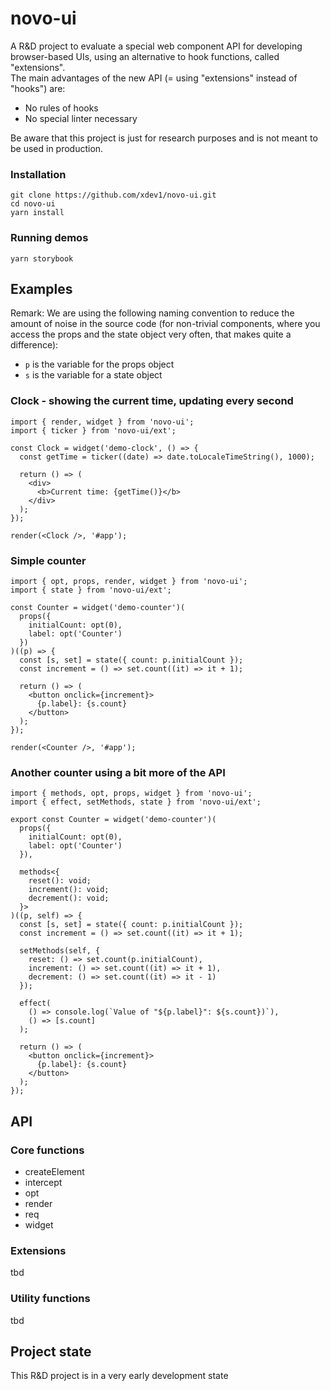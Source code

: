# novo-ui

A R&D project to evaluate a special web component API for developing browser-based UIs, using an alternative to hook functions, called "extensions".
<br />
The main advantages of the new API (= using "extensions" instead of "hooks") are:

- No rules of hooks
- No special linter necessary

Be aware that this project is just for research purposes and is not meant to be used in production.

### Installation

```
git clone https://github.com/xdev1/novo-ui.git
cd novo-ui
yarn install
```

### Running demos

```
yarn storybook
```

## Examples

Remark: We are using the following naming convention to
reduce the amount of noise in the source code (for non-trivial
components, where you access the props and the state object
very often, that makes quite a difference):

- `p` is the variable for the props object
- `s` is the variable for a state object

### Clock - showing the current time, updating every second

```tsx
import { render, widget } from 'novo-ui';
import { ticker } from 'novo-ui/ext';

const Clock = widget('demo-clock', () => {
  const getTime = ticker((date) => date.toLocaleTimeString(), 1000);

  return () => (
    <div>
      <b>Current time: {getTime()}</b>
    </div>
  );
});

render(<Clock />, '#app');
```

### Simple counter

```tsx
import { opt, props, render, widget } from 'novo-ui';
import { state } from 'novo-ui/ext';

const Counter = widget('demo-counter')(
  props({
    initialCount: opt(0),
    label: opt('Counter')
  })
)((p) => {
  const [s, set] = state({ count: p.initialCount });
  const increment = () => set.count((it) => it + 1);

  return () => (
    <button onclick={increment}>
      {p.label}: {s.count}
    </button>
  );
});

render(<Counter />, '#app');
```

### Another counter using a bit more of the API

```tsx
import { methods, opt, props, widget } from 'novo-ui';
import { effect, setMethods, state } from 'novo-ui/ext';

export const Counter = widget('demo-counter')(
  props({
    initialCount: opt(0),
    label: opt('Counter')
  }),

  methods<{
    reset(): void;
    increment(): void;
    decrement(): void;
  }>
)((p, self) => {
  const [s, set] = state({ count: p.initialCount });
  const increment = () => set.count((it) => it + 1);

  setMethods(self, {
    reset: () => set.count(p.initialCount),
    increment: () => set.count((it) => it + 1),
    decrement: () => set.count((it) => it - 1)
  });

  effect(
    () => console.log(`Value of "${p.label}": ${s.count})`),
    () => [s.count]
  );

  return () => (
    <button onclick={increment}>
      {p.label}: {s.count}
    </button>
  );
});
```

## API

### Core functions

- createElement
- intercept
- opt
- render
- req
- widget

### Extensions

tbd

### Utility functions

tbd

## Project state

This R&D project is in a very early development state
